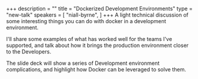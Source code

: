 +++
description = ""
title = "Dockerized Development Environments"
type = "new-talk"
speakers = [
        "niall-byrne",
]
+++
A light technical discussion of some interesting things you can do with docker in a development environment.

I'll share some examples of what has worked well for the teams I've supported, and talk about how it brings the production environment closer to the Developers.

The slide deck will show a series of Development environment complications, and highlight how Docker can be leveraged to solve them.